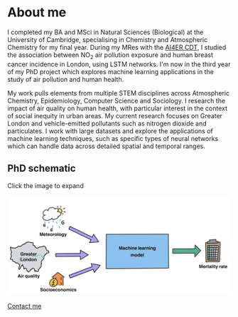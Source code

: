 # About me
I completed my BA and MSci in Natural Sciences (Biological) at the University of Cambridge, specialising in Chemistry and Atmospheric Chemistry for my final year. During my MRes with the [AI4ER CDT](https://ai4er-cdt.esc.cam.ac.uk), I studied the association between NO<sub>2</sub> air pollution exposure and human breast cancer incidence in London, using LSTM networks. I'm now in the third year of my PhD project which explores machine learning applications in the study of air pollution and human health.

My work pulls elements from multiple STEM disciplines across Atmospheric Chemistry, Epidemiology, Computer Science and Sociology. I research the impact of air quality on human health, with particular interest in the context of social inequity in urban areas. My current research focuses on Greater London and vehicle-emitted pollutants such as nitrogen dioxide and particulates. I work with large datasets and explore the applications of machine learning techniques, such as specific types of neural networks which can handle data across detailed spatial and temporal ranges.

## PhD schematic
Click the image to expand
<p>
<a href="https://michellewl.github.io/images/PhD-schematic.png">
<img border="0" alt="PhD schematic" src="/images/PhD_schematic_professional_v3_Regional.png" width="1000">
</a>
</p>

[Contact me](https://michellewl.github.io/about/contact-me.html)
